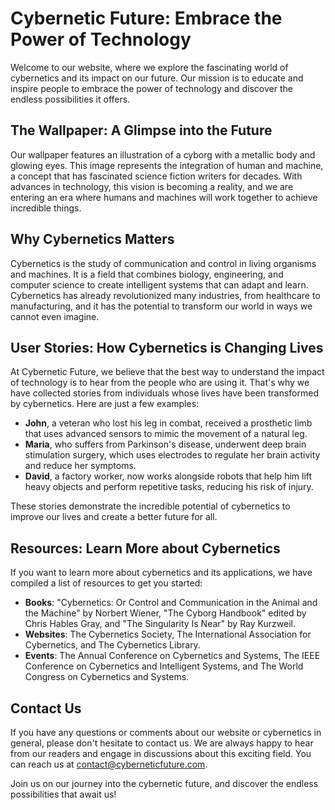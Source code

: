 <!--
Write me content for website with wallpaper which alt text is:

"An illustration of a cyborg with a metallic body and glowing eyes"

The name/title of the page should not be 1:1 copy of the alt text but rather a real content of the website which is using this wallpaper.

- Use markdown format 
- Start with the heading
- The content should look like a real website 
- Include real sections like references, contact, user stories, etc. use things relevant to the page purpose.
- Feel free to use structure like headings, bullets, numbering, blockquotes, paragraphs, horizontal lines, etc.
- You can use formatting like bold or _italic_
- You can include UTF-8 emojis
- Links should be only #hash anchors (and you can refer to the document itself)
- Do not include images
-->

<!--font:"Roboto"-->

# Cybernetic Future: Embrace the Power of Technology

Welcome to our website, where we explore the fascinating world of cybernetics and its impact on our future. Our mission is to educate and inspire people to embrace the power of technology and discover the endless possibilities it offers.

## The Wallpaper: A Glimpse into the Future

Our wallpaper features an illustration of a cyborg with a metallic body and glowing eyes. This image represents the integration of human and machine, a concept that has fascinated science fiction writers for decades. With advances in technology, this vision is becoming a reality, and we are entering an era where humans and machines will work together to achieve incredible things.

## Why Cybernetics Matters

Cybernetics is the study of communication and control in living organisms and machines. It is a field that combines biology, engineering, and computer science to create intelligent systems that can adapt and learn. Cybernetics has already revolutionized many industries, from healthcare to manufacturing, and it has the potential to transform our world in ways we cannot even imagine.

## User Stories: How Cybernetics is Changing Lives

At Cybernetic Future, we believe that the best way to understand the impact of technology is to hear from the people who are using it. That's why we have collected stories from individuals whose lives have been transformed by cybernetics. Here are just a few examples:

- **John**, a veteran who lost his leg in combat, received a prosthetic limb that uses advanced sensors to mimic the movement of a natural leg.
- **Maria**, who suffers from Parkinson's disease, underwent deep brain stimulation surgery, which uses electrodes to regulate her brain activity and reduce her symptoms.
- **David**, a factory worker, now works alongside robots that help him lift heavy objects and perform repetitive tasks, reducing his risk of injury.

These stories demonstrate the incredible potential of cybernetics to improve our lives and create a better future for all.

## Resources: Learn More about Cybernetics

If you want to learn more about cybernetics and its applications, we have compiled a list of resources to get you started:

- **Books**: "Cybernetics: Or Control and Communication in the Animal and the Machine" by Norbert Wiener, "The Cyborg Handbook" edited by Chris Hables Gray, and "The Singularity Is Near" by Ray Kurzweil.
- **Websites**: The Cybernetics Society, The International Association for Cybernetics, and The Cybernetics Library.
- **Events**: The Annual Conference on Cybernetics and Systems, The IEEE Conference on Cybernetics and Intelligent Systems, and The World Congress on Cybernetics and Systems.

## Contact Us

If you have any questions or comments about our website or cybernetics in general, please don't hesitate to contact us. We are always happy to hear from our readers and engage in discussions about this exciting field. You can reach us at [contact@cyberneticfuture.com](mailto:contact@cyberneticfuture.com).

Join us on our journey into the cybernetic future, and discover the endless possibilities that await us!
